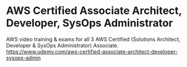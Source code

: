 # AWS Certified Associate Architect, Developer, SysOps Administrator
AWS video training & exams for all 3 AWS Certified (Solutions Architect, Developer & SysOps Administrator) Associate.
https://www.udemy.com/aws-certified-associate-architect-developer-sysops-admin

